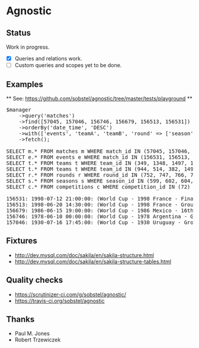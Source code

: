 Agnostic
========

Status
------

Work in progress.

- [x] Queries and relations work.
- [ ] Custom queries and scopes yet to be done.

Examples
--------

** See: https://github.com/sobstel/agnostic/tree/master/tests/playground **

<pre>
$manager
    ->query('matches')
    ->find([57045, 157046, 156746, 156679, 156513, 156531])
    ->orderBy('date_time', 'DESC')
    ->with(['events', 'teamA', 'teamB', 'round' => ['season' => 'competition']])
    ->fetch();

SELECT m.* FROM matches m WHERE match_id IN (57045, 157046, 156746, 156679, 156513, 156531) ORDER BY date_time DESC
SELECT e.* FROM events e WHERE match_id IN (156531, 156513, 156679, 156746, 157046)
SELECT t.* FROM teams t WHERE team_id IN (349, 1348, 1497, 1677, 424)
SELECT t.* FROM teams t WHERE team_id IN (944, 514, 382, 1497)
SELECT r.* FROM rounds r WHERE round_id IN (752, 747, 766, 776, 826)
SELECT s.* FROM seasons s WHERE season_id IN (599, 602, 604, 614)
SELECT c.* FROM competitions c WHERE competition_id IN (72)

156531: 1998-07-12 21:00:00: (World Cup - 1998 France - Final) Brazil v France  0 - 3
156513: 1998-06-20 14:30:00: (World Cup - 1998 France - Group stage) Japan v n/a  0 - 1
156679: 1986-06-15 19:00:00: (World Cup - 1986 Mexico - 16th Finals) Mexico v Bulgaria  2 - 0
156746: 1978-06-10 00:00:00: (World Cup - 1978 Argentina - Group Stage 1) Poland v Mexico  3 - 1
157046: 1930-07-16 17:45:00: (World Cup - 1930 Uruguay - Group stage) Chile v Mexico  3 - 0
</pre>

Fixtures
--------

* http://dev.mysql.com/doc/sakila/en/sakila-structure.html
* http://dev.mysql.com/doc/sakila/en/sakila-structure-tables.html

Quality checks
--------------

* https://scrutinizer-ci.com/g/sobstel/agnostic/
* https://travis-ci.org/sobstel/agnostic

Thanks
------

* Paul M. Jones
* Robert Trzewiczek


